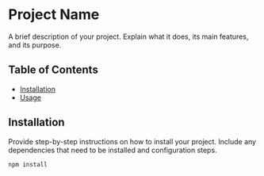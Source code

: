 # Project Name

A brief description of your project. Explain what it does, its main features, and its purpose.

## Table of Contents

- [Installation](#installation)
- [Usage](#usage)

## Installation

Provide step-by-step instructions on how to install your project. Include any dependencies that need to be installed and configuration steps.

```bash
npm install
